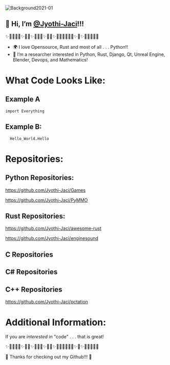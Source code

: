    ![Background2021-01](https://user-images.githubusercontent.com/87783981/127431233-2fc765ab-81e2-4fa7-a6ac-e5d73e79f0f8.png)
## 👋 Hi, I’m [@Jyothi-Jaci](https://github.com/Jyothi-Jaci)!!!
✨🎉🎊🎇🎆✨🎊🎉✨🎇🎆🎇✨🎉🎈✨🎉🎊🎆🧨🎊🎉✨🎇✨🎆🎇🎊🎉🎈
- 🌍 I love Opensource, Rust and most of all . . . Python!!
- 👀 I’m a researcher interested in Python, Rust, Django, Qt, Unreal Engine, Blender, Devops, and Mathematics!
 
# What Code Looks Like:
## Example A
    import Everything
## Example B:
      Hello_World.Hello
# Repositories:
## Python Repositories:

   https://github.com/Jyothi-Jaci/Games
   
   https://github.com/Jyothi-Jaci/PyMMO
   
## Rust Repositories:

   https://github.com/Jyothi-Jaci/awesome-rust
   
   https://github.com/Jyothi-Jaci/enginesound
   
## C Repositories

## C# Repositories

## C++ Repositories

   https://github.com/Jyothi-Jaci/pctation
   
# Additional Information:

   If you are _interested_ in "code" . . . that is great!
   
✨🎉🎊🎇🎆✨🎊🎉✨🎇🎆🎇✨🎉🎈✨🎉🎊🎆🧨🎊🎉✨🎇✨🎆🎇🎊🎉🎈
 
🌌 Thanks for checking out my Github!!! 🌌
##

<!---
**Readme.md 1.0.6**
--->
